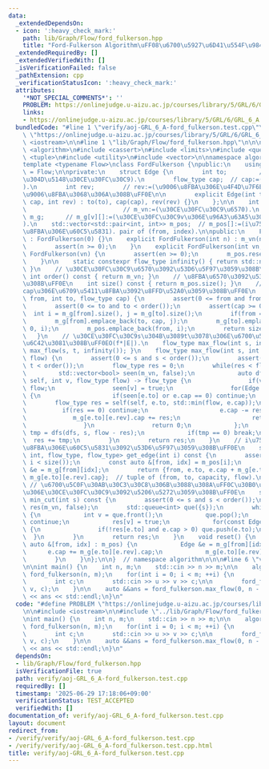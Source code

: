 ```yaml
---
data:
  _extendedDependsOn:
  - icon: ':heavy_check_mark:'
    path: lib/Graph/Flow/ford_fulkerson.hpp
    title: "Ford-Fulkerson Algorithm\uFF08\u6700\u5927\u6D41\u554F\u984C\uFF09"
  _extendedRequiredBy: []
  _extendedVerifiedWith: []
  _isVerificationFailed: false
  _pathExtension: cpp
  _verificationStatusIcon: ':heavy_check_mark:'
  attributes:
    '*NOT_SPECIAL_COMMENTS*': ''
    PROBLEM: https://onlinejudge.u-aizu.ac.jp/courses/library/5/GRL/6/GRL_6_A
    links:
    - https://onlinejudge.u-aizu.ac.jp/courses/library/5/GRL/6/GRL_6_A
  bundledCode: "#line 1 \"verify/aoj-GRL_6_A-ford_fulkerson.test.cpp\"\n#define PROBLEM\
    \ \"https://onlinejudge.u-aizu.ac.jp/courses/library/5/GRL/6/GRL_6_A\"\n\n#include\
    \ <iostream>\n\n#line 1 \"lib/Graph/Flow/ford_fulkerson.hpp\"\n\n\n\n#include\
    \ <algorithm>\n#include <cassert>\n#include <limits>\n#include <queue>\n#include\
    \ <tuple>\n#include <utility>\n#include <vector>\n\nnamespace algorithm {\n\n\
    template <typename Flow>\nclass FordFulkerson {\npublic:\n    using flow_type\
    \ = Flow;\n\nprivate:\n    struct Edge {\n        int to;         // to:=(\u884C\
    \u304D\u5148\u30CE\u30FC\u30C9).\n        flow_type cap;  // cap:=(\u5BB9\u91CF\
    ).\n        int rev;        // rev:=(\u9006\u8FBA\u306E\u4F4D\u7F6E). m_g[to][rev]\u304C\
    \u9006\u8FBA\u3068\u306A\u308B\uFF0E\n\n        explicit Edge(int to, flow_type\
    \ cap, int rev) : to(to), cap(cap), rev(rev) {}\n    };\n\n    int m_vn;     \
    \                           // m_vn:=(\u30CE\u30FC\u30C9\u6570).\n    std::vector<std::vector<Edge>>\
    \ m_g;      // m_g[v][]:=(\u30CE\u30FC\u30C9v\u306E\u96A3\u63A5\u30EA\u30B9\u30C8\
    ).\n    std::vector<std::pair<int, int>> m_pos;  // m_pos[]:=(i\u756A\u76EE\u306E\
    \u8FBA\u306E\u60C5\u5831). pair of (from, index).\n\npublic:\n    FordFulkerson()\
    \ : FordFulkerson(0) {}\n    explicit FordFulkerson(int n) : m_vn(n), m_g(n) {\n\
    \        assert(n >= 0);\n    }\n    explicit FordFulkerson(int vn, int en) :\
    \ FordFulkerson(vn) {\n        assert(en >= 0);\n        m_pos.reserve(en);\n\
    \    }\n\n    static constexpr flow_type infinity() { return std::numeric_limits<flow_type>::max();\
    \ }\n    // \u30CE\u30FC\u30C9\u6570\u3092\u53D6\u5F97\u3059\u308B\uFF0E\n   \
    \ int order() const { return m_vn; }\n    // \u8FBA\u6570\u3092\u53D6\u5F97\u3059\
    \u308B\uFF0E\n    int size() const { return m_pos.size(); }\n    // \u5BB9\u91CF\
    cap\u306E\u6709\u5411\u8FBA\u3092\u8FFD\u52A0\u3059\u308B\uFF0E\n    int add_edge(int\
    \ from, int to, flow_type cap) {\n        assert(0 <= from and from < order());\n\
    \        assert(0 <= to and to < order());\n        assert(cap >= 0);\n      \
    \  int i = m_g[from].size(), j = m_g[to].size();\n        if(from == to) ++j;\n\
    \        m_g[from].emplace_back(to, cap, j);\n        m_g[to].emplace_back(from,\
    \ 0, i);\n        m_pos.emplace_back(from, i);\n        return size() - 1;\n \
    \   }\n    // \u30CE\u30FC\u30C9s\u304B\u3089t\u3078\u306E\u6700\u5927\u6D41\u3092\
    \u6C42\u3081\u308B\uFF0EO(f*|E|).\n    flow_type max_flow(int s, int t) { return\
    \ max_flow(s, t, infinity()); }\n    flow_type max_flow(int s, int t, flow_type\
    \ flow) {\n        assert(0 <= s and s < order());\n        assert(0 <= t and\
    \ t < order());\n        flow_type res = 0;\n        while(res < flow) {\n   \
    \         std::vector<bool> seen(m_vn, false);\n            auto dfs = [&](auto\
    \ self, int v, flow_type flow) -> flow_type {\n                if(v == t) return\
    \ flow;\n                seen[v] = true;\n                for(Edge &e : m_g[v])\
    \ {\n                    if(seen[e.to] or e.cap == 0) continue;\n            \
    \        flow_type res = self(self, e.to, std::min(flow, e.cap));\n          \
    \          if(res == 0) continue;\n                    e.cap -= res;\n       \
    \             m_g[e.to][e.rev].cap += res;\n                    return res;\n\
    \                }\n                return 0;\n            };\n            flow_type\
    \ tmp = dfs(dfs, s, flow - res);\n            if(tmp == 0) break;\n          \
    \  res += tmp;\n        }\n        return res;\n    }\n    // i\u756A\u76EE\u306E\
    \u8FBA\u306E\u60C5\u5831\u3092\u53D6\u5F97\u3059\u308B\uFF0E\n    std::tuple<int,\
    \ int, flow_type, flow_type> get_edge(int i) const {\n        assert(0 <= i and\
    \ i < size());\n        const auto &[from, idx] = m_pos[i];\n        const Edge\
    \ &e = m_g[from][idx];\n        return {from, e.to, e.cap + m_g[e.to][e.rev].cap,\
    \ m_g[e.to][e.rev].cap};  // tuple of (from, to, capacity, flow).\n    }\n   \
    \ // \u6700\u5C0F\u30AB\u30C3\u30C8\u306B\u3088\u308A\uFF0C\u30B0\u30E9\u30D5\u4E0A\
    \u306E\u30CE\u30FC\u30C9\u3092\u5206\u5272\u3059\u308B\uFF0E\n    std::vector<bool>\
    \ min_cut(int s) const {\n        assert(0 <= s and s < order());\n        std::vector<bool>\
    \ res(m_vn, false);\n        std::queue<int> que({s});\n        while(!que.empty())\
    \ {\n            int v = que.front();\n            que.pop();\n            if(res[v])\
    \ continue;\n            res[v] = true;\n            for(const Edge &e : m_g[v])\
    \ {\n                if(!res[e.to] and e.cap > 0) que.push(e.to);\n          \
    \  }\n        }\n        return res;\n    }\n    void reset() {\n        for(const\
    \ auto &[from, idx] : m_pos) {\n            Edge &e = m_g[from][idx];\n      \
    \      e.cap += m_g[e.to][e.rev].cap;\n            m_g[e.to][e.rev].cap = 0;\n\
    \        }\n    }\n};\n\n}  // namespace algorithm\n\n\n#line 6 \"verify/aoj-GRL_6_A-ford_fulkerson.test.cpp\"\
    \n\nint main() {\n    int n, m;\n    std::cin >> n >> m;\n\n    algorithm::FordFulkerson<int>\
    \ ford_fulkerson(n, m);\n    for(int i = 0; i < m; ++i) {\n        int u, v;\n\
    \        int c;\n        std::cin >> u >> v >> c;\n\n        ford_fulkerson.add_edge(u,\
    \ v, c);\n    }\n\n    auto &&ans = ford_fulkerson.max_flow(0, n - 1);\n    std::cout\
    \ << ans << std::endl;\n}\n"
  code: "#define PROBLEM \"https://onlinejudge.u-aizu.ac.jp/courses/library/5/GRL/6/GRL_6_A\"\
    \n\n#include <iostream>\n\n#include \"../lib/Graph/Flow/ford_fulkerson.hpp\"\n\
    \nint main() {\n    int n, m;\n    std::cin >> n >> m;\n\n    algorithm::FordFulkerson<int>\
    \ ford_fulkerson(n, m);\n    for(int i = 0; i < m; ++i) {\n        int u, v;\n\
    \        int c;\n        std::cin >> u >> v >> c;\n\n        ford_fulkerson.add_edge(u,\
    \ v, c);\n    }\n\n    auto &&ans = ford_fulkerson.max_flow(0, n - 1);\n    std::cout\
    \ << ans << std::endl;\n}\n"
  dependsOn:
  - lib/Graph/Flow/ford_fulkerson.hpp
  isVerificationFile: true
  path: verify/aoj-GRL_6_A-ford_fulkerson.test.cpp
  requiredBy: []
  timestamp: '2025-06-29 17:18:06+09:00'
  verificationStatus: TEST_ACCEPTED
  verifiedWith: []
documentation_of: verify/aoj-GRL_6_A-ford_fulkerson.test.cpp
layout: document
redirect_from:
- /verify/verify/aoj-GRL_6_A-ford_fulkerson.test.cpp
- /verify/verify/aoj-GRL_6_A-ford_fulkerson.test.cpp.html
title: verify/aoj-GRL_6_A-ford_fulkerson.test.cpp
---
```

